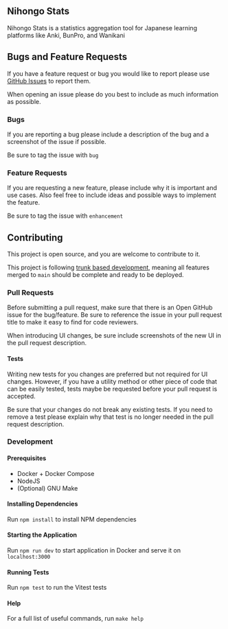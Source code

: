 ## Nihongo Stats

Nihongo Stats is a statistics aggregation tool for Japanese learning platforms like Anki, BunPro, and Wanikani

## Bugs and Feature Requests

If you have a feature request or bug you would like to report please
use [GitHub Issues](https://github.com/ranger-ross/nihongo-stats/issues) to report them.

When opening an issue please do you best to include as much information as possible.

### Bugs

If you are reporting a bug please include a description of the bug and a screenshot of the issue if possible.

Be sure to tag the issue with `bug`

### Feature Requests

If you are requesting a new feature, please include why it is important and use cases. Also feel free to include ideas
and possible ways to implement the feature.

Be sure to tag the issue with `enhancement`

## Contributing

This project is open source, and you are welcome to contribute to it.

This project is following [trunk based development](https://trunkbaseddevelopment.com/), meaning all features merged to `main` should be complete and ready to
be deployed.

### Pull Requests

Before submitting a pull request, make sure that there is an Open GitHub issue for the bug/feature. Be sure to reference
the issue in your pull request title to make it easy to find for code reviewers.

When introducing UI changes, be sure include screenshots of the new UI in the pull request description.

#### Tests

Writing new tests for you changes are preferred but not required for UI changes. However, if you have a utility method
or other piece of code that can be easily tested, tests maybe be requested before your pull request is accepted.

Be sure that your changes do not break any existing tests. If you need to remove a test please explain why that test is
no longer needed in the pull request description.

### Development

#### Prerequisites

- Docker + Docker Compose
- NodeJS
- (Optional) GNU Make

#### Installing Dependencies

Run `npm install` to install NPM dependencies

#### Starting the Application

Run `npm run dev` to start application in Docker and serve it on `localhost:3000`

#### Running Tests

Run `npm test` to run the Vitest tests

#### Help

For a full list of useful commands, run `make help`
